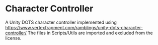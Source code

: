# Character Controller
A Unity DOTS character controller implemented using https://www.vertexfragment.com/ramblings/unity-dots-character-controller/
The files in Scripts/Utils are imported and excluded from the license.

